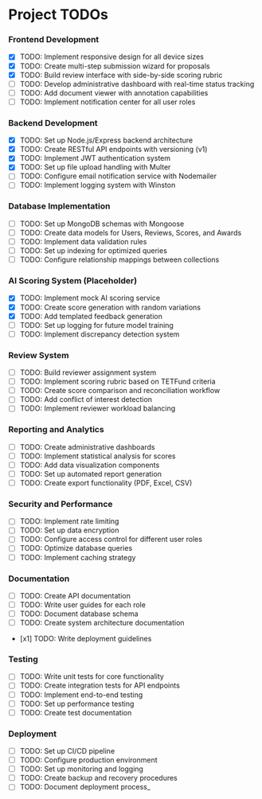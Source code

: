 # Project TODOs

### Frontend Development
- [x] TODO: Implement responsive design for all device sizes
- [x] TODO: Create multi-step submission wizard for proposals
- [x] TODO: Build review interface with side-by-side scoring rubric
- [ ] TODO: Develop administrative dashboard with real-time status tracking
- [ ] TODO: Add document viewer with annotation capabilities
- [ ] TODO: Implement notification center for all user roles

### Backend Development
- [x] TODO: Set up Node.js/Express backend architecture
- [x] TODO: Create RESTful API endpoints with versioning (v1)
- [x] TODO: Implement JWT authentication system
- [x] TODO: Set up file upload handling with Multer
- [ ] TODO: Configure email notification service with Nodemailer
- [ ] TODO: Implement logging system with Winston

### Database Implementation
- [ ] TODO: Set up MongoDB schemas with Mongoose
- [ ] TODO: Create data models for Users, Reviews, Scores, and Awards
- [ ] TODO: Implement data validation rules
- [ ] TODO: Set up indexing for optimized queries
- [ ] TODO: Configure relationship mappings between collections

### AI Scoring System (Placeholder)
- [x] TODO: Implement mock AI scoring service
- [x] TODO: Create score generation with random variations
- [x] TODO: Add templated feedback generation
- [ ] TODO: Set up logging for future model training
- [ ] TODO: Implement discrepancy detection system

### Review System
- [ ] TODO: Build reviewer assignment system
- [ ] TODO: Implement scoring rubric based on TETFund criteria
- [ ] TODO: Create score comparison and reconciliation workflow
- [ ] TODO: Add conflict of interest detection
- [ ] TODO: Implement reviewer workload balancing

### Reporting and Analytics
- [ ] TODO: Create administrative dashboards
- [ ] TODO: Implement statistical analysis for scores
- [ ] TODO: Add data visualization components
- [ ] TODO: Set up automated report generation
- [ ] TODO: Create export functionality (PDF, Excel, CSV)

### Security and Performance
- [ ] TODO: Implement rate limiting
- [ ] TODO: Set up data encryption
- [ ] TODO: Configure access control for different user roles
- [ ] TODO: Optimize database queries
- [ ] TODO: Implement caching strategy

### Documentation
- [ ] TODO: Create API documentation
- [ ] TODO: Write user guides for each role
- [ ] TODO: Document database schema
- [ ] TODO: Create system architecture documentation
- [x1] TODO: Write deployment guidelines

### Testing
- [ ] TODO: Write unit tests for core functionality
- [ ] TODO: Create integration tests for API endpoints
- [ ] TODO: Implement end-to-end testing
- [ ] TODO: Set up performance testing
- [ ] TODO: Create test documentation

### Deployment
- [ ] TODO: Set up CI/CD pipeline
- [ ] TODO: Configure production environment
- [ ] TODO: Set up monitoring and logging
- [ ] TODO: Create backup and recovery procedures
- [ ] TODO: Document deployment process_